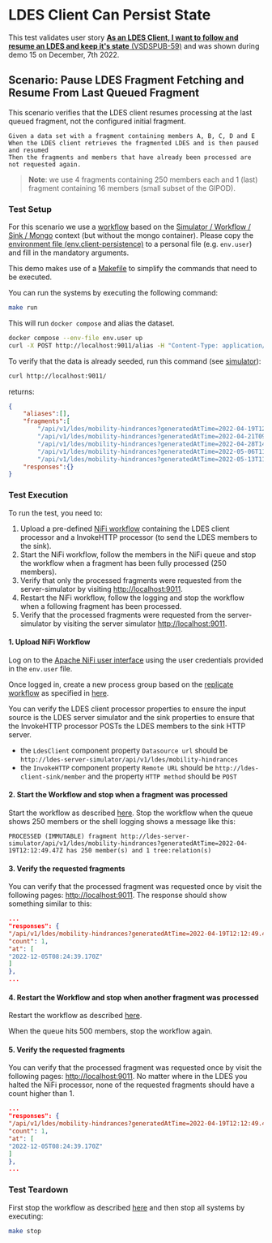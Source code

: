 # LDES Client Can Persist State
This test validates user story [**As an LDES Client, I want to follow and resume an LDES and keep it's state** (VSDSPUB-59)](https://vlaamseoverheid.atlassian.net/browse/VSDSPUB-198) and was shown during demo 15 on December, 7th 2022.

## Scenario: Pause LDES Fragment Fetching and Resume From Last Queued Fragment
This scenario verifies that the LDES client resumes processing at the last queued fragment, not the configured initial fragment.
```gherkin
Given a data set with a fragment containing members A, B, C, D and E
When the LDES client retrieves the fragmented LDES and is then paused and resumed
Then the fragments and members that have already been processed are not requested again.
```
> **Note**: we use 4 fragments containing 250 members each and 1 (last) fragment containing 16 members (small subset of the GIPOD).

### Test Setup
For this scenario we use a [workflow](docker-compose.yml) based on the [Simulator / Workflow / Sink / Mongo](../../../support/context/simulator-workflow-sink-mongo/README.md) context (but without the mongo container). Please copy the [environment file (env.client-persistence)](./env.client-persistence) to a personal file (e.g. `env.user`) and fill in the mandatory arguments.

This demo makes use of a [Makefile](Makefile) to simplify the commands that need to be executed.

You can run the systems by executing the following command:

```bash
make run
```

This will run `docker compose` and alias the dataset.

```bash
docker compose --env-file env.user up
curl -X POST http://localhost:9011/alias -H "Content-Type: application/json" -d '@create-alias.json'
```

To verify that the data is already seeded, run this command (see [simulator](http://localhost:9011/)):
```bash
curl http://localhost:9011/
```
returns:
```json
{
    "aliases":[],
    "fragments":[
        "/api/v1/ldes/mobility-hindrances?generatedAtTime=2022-04-19T12:12:49.47Z",
        "/api/v1/ldes/mobility-hindrances?generatedAtTime=2022-04-21T09:38:34.617Z",
        "/api/v1/ldes/mobility-hindrances?generatedAtTime=2022-04-28T14:50:23.317Z",
        "/api/v1/ldes/mobility-hindrances?generatedAtTime=2022-05-06T11:55:00.313Z",
        "/api/v1/ldes/mobility-hindrances?generatedAtTime=2022-05-13T11:36:49.04Z"],
    "responses":{}
}
```

### Test Execution
To run the test, you need to:
1. Upload a pre-defined [NiFi workflow](nifi-workflow.json) containing the LDES client processor and a InvokeHTTP processor (to send the LDES members to the sink).
2. Start the NiFi workflow, follow the members in the NiFi queue and stop the workflow when a fragment has been fully processed (250 members).
3. Verify that only the processed fragments were requested from the server-simulator by visiting [http://localhost:9011](http://localhost:9011).
4. Restart the NiFi workflow, follow the logging and stop the workflow when a following fragment has been processed.
5. Verify that the processed fragments were requested from the server-simulator by visiting the server simulator [http://localhost:9011](http://localhost:9011).


#### 1. Upload NiFi Workflow
Log on to the [Apache NiFi user interface](https://localhost:8443/nifi) using the user credentials provided in the `env.user` file.

Once logged in, create a new process group based on the [replicate workflow](./nifi-workflow.json) as specified in [here](../../../support/context/workflow/README.md#creating-a-workflow).

You can verify the LDES client processor properties to ensure the input source is the LDES server simulator and the sink properties to ensure that the InvokeHTTP processor POSTs the LDES members to the sink HTTP server.
* the `LdesClient` component property `Datasource url` should be `http://ldes-server-simulator/api/v1/ldes/mobility-hindrances`
* the `InvokeHTTP` component property `Remote URL` should be `http://ldes-client-sink/member` and the property `HTTP method` should be `POST`

#### 2. Start the Workflow and stop when a fragment was processed
Start the workflow as described [here](../../../support/context/workflow/README.md#starting-a-workflow).
Stop the workflow when the queue shows 250 members or the shell logging shows a message like this:

```shell
PROCESSED (IMMUTABLE) fragment http://ldes-server-simulator/api/v1/ldes/mobility-hindrances?generatedAtTime=2022-04-19T12:12:49.47Z has 250 member(s) and 1 tree:relation(s)
```

#### 3. Verify the requested fragments

You can verify that the processed fragment was requested once by visit the following pages: [http://localhost:9011](http://localhost:9011).
The response should show something similar to this:

```json
...
"responses": {
"/api/v1/ldes/mobility-hindrances?generatedAtTime=2022-04-19T12:12:49.47Z": {
"count": 1,
"at": [
"2022-12-05T08:24:39.170Z"
]
},
...
```

#### 4. Restart the Workflow and stop when another fragment was processed
Restart the workflow as described [here](../../../support/context/workflow/README.md#starting-a-workflow).

When the queue hits 500 members, stop the workflow again.

#### 5. Verify the requested fragments

You can verify that the processed fragment was requested once by visit the following pages: [http://localhost:9011](http://localhost:9011).
No matter where in the LDES you halted the NiFi processor, none of the requested fragments should have a count higher than 1.

```json
...
"responses": {
"/api/v1/ldes/mobility-hindrances?generatedAtTime=2022-04-19T12:12:49.47Z": {
"count": 1,
"at": [
"2022-12-05T08:24:39.170Z"
]
},
...
```


### Test Teardown
First stop the workflow as described [here](../../../support/context/workflow/README.md#stopping-a-workflow) and then stop all systems by executing:

```bash
make stop
```

